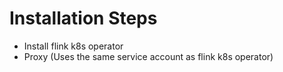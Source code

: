 # Installation Steps
- Install flink k8s operator
- Proxy (Uses the same service account as flink k8s operator)
